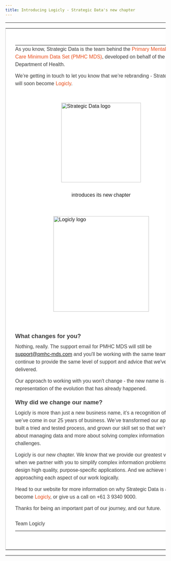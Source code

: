 ```yaml
---
title: Introducing Logicly - Strategic Data's new chapter
---
```

<table role="presentation" style="width:100%;border-collapse:collapse;border:0;border-spacing:0;background:#ffffff;">
    <tr>
      <td style="text-align:center;padding:0;">
        <table role="presentation" style="width:602px;border-collapse:collapse;border:1px solid #cccccc;border-spacing:0;text-align:left;">
          <tr>
            <td style="padding:36px 30px 42px 30px;font-family: 'Raleway', Verdana, sans-serif;">
              <table role="presentation" style="width:100%;border-collapse:collapse;border:0;border-spacing:0;">
                <tr>
                  <td style="padding:0 0 36px 0;color:#3c3c3b;">
                    <p style="margin:0 0 12px 0;font-family: 'Raleway', Verdana, sans-serif;font-size:16px;line-height:24px;">As you know,
                    Strategic Data is the team behind the <a href="https://pmhc-mds.com/"  style="color:#E94E1B;text-decoration:none;">Primary Mental
                    Health Care Minimum Data Set (PMHC MDS)</a>,
                    developed on behalf of the Department of Health.</p>
                    <p style="margin:0 0 12px 0;font-family: 'Raleway', Verdana, sans-serif;font-size:16px;line-height:24px;">We’re getting in touch to let you know that we’re rebranding - Strategic Data will soon become <a href="https://www.logicly.com.au/"  style="color:#E94E1B;text-decoration:none;">Logicly</a>.</p>
                  </td>
                </tr>
                <tr>
                  <td style="padding:0px 0 28px 0;">
                    <img src="https://www.logicly.com.au/SD_logo.png" alt="Strategic Data logo" width="250" style="height:auto;display:block;margin-left:auto;margin-right:auto" />
                  </td>
                </tr>
                <tr>
                  <td style="text-align:center;padding:0px 0 26px 0;">
                    <p style="margin:0 0 12px 0;font-family: 'Raleway', Verdana, sans-serif;font-size:16px;line-height:24px;">introduces its new chapter</p>
                  </td>
                </tr>
                <tr>
                  <td style="padding:0px 0 30px 0;">
                    <a href="https://www.logicly.com.au/">
                      <p><img src="https://www.logicly.com.au/0_Logicly_Logo.png" alt="Logicly logo" width="300" style="height:auto;display:block;margin-left:auto;margin-right:auto" /></p>
                    </a>
                  </td>
                </tr>
                <tr>
                  <td style="padding:0 0 10px 0;color:#3c3c3b;">
                    <h3 style="margin:20px 0 10px 0;font-family: 'Raleway', Verdana, sans-serif;font-weight:600;">What changes for you?</h3>
                    <p style="margin:0 0 12px 0;font-family: 'Raleway', Verdana, sans-serif;font-size:16px;line-height:24px;">Nothing, really. The support email for PMHC MDS will still be <a href="mailto:support@pmhc-mds.com">support@pmhc-mds.com</a> and you'll be working with the same team who will continue to provide the same level of support and advice that we've always delivered.</p>
                    <p style="margin:0 0 12px 0;font-family: 'Raleway', Verdana, sans-serif;font-size:16px;line-height:24px;">Our approach to working with you won't change - the new name is a better representation of the evolution that has already happened.</p>
                    <h3 style="margin:20px 0 10px 0;font-family: 'Raleway', Verdana, sans-serif;font-weight:600;">Why did we change our name?</h3>
                    <p style="margin:0 0 12px 0;font-family: 'Raleway', Verdana, sans-serif;font-size:16px;line-height:24px;">Logicly is more than just a new business name, it’s a recognition of how far we’ve come in our 25 years of business. We’ve transformed our approach, built a tried and tested process, and grown our skill set so that we’re less about managing data and more about solving complex information challenges.</p>
                    <p style="margin:0 0 12px 0;font-family: 'Raleway', Verdana, sans-serif;font-size:16px;line-height:24px;">Logicly is our new chapter. We know that we provide our greatest value when we partner with you to simplify complex information problems and co-design high quality, purpose-specific applications. And we achieve this by approaching each aspect of our work logically.</p>
                    <p style="margin:0 0 12px 0;font-family: 'Raleway', Verdana, sans-serif;font-size:16px;line-height:24px;">Head to our website for more information on why Strategic Data is about to become <a href="https://www.logicly.com.au/whylogicly/" style="color:#E94E1B;text-decoration:none;">Logicly</a>, or give us a call on +61 3 9340 9000.</p>
                    <p style="margin:0 0 12px 0;font-family: 'Raleway', Verdana, sans-serif;font-size:16px;line-height:24px;">Thanks for being an important part of our journey, and our future.</p>
                    <p style="margin:24px 0 0px 0;font-family: 'Raleway', Verdana, sans-serif;font-size:16px;line-height:24px;">Team Logicly</p>
                  </td>
                </tr>
              </table>
            </td>
          </tr>
        </table>
      </td>
    </tr>
  </table>
